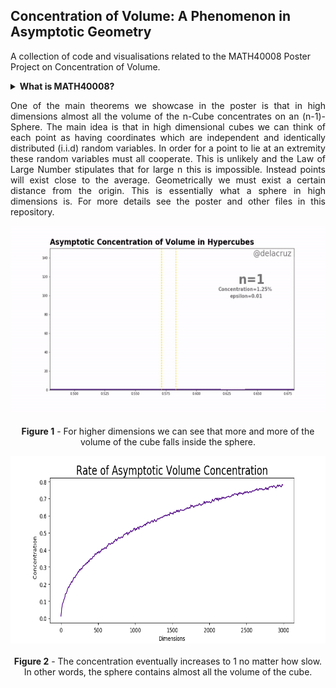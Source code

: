 ## Concentration of Volume: A Phenomenon in Asymptotic Geometry
A collection of code and visualisations related to the MATH40008 Poster Project on Concentration of Volume. 

<details>
<summary><b>What is MATH40008?</b></summary>
<br>
  <p align="justify">
  MATH40008 is a module all first year maths undergraduates at Imperial College London take after completing their summer exams. They are expected to construct a poster and give a presentation on a topic related to one of the five main topics provided by the department via independent research. Concentration of Volume falls under 'Law of Large Numbers and The Central Limit Theorem'.
    <hr>
</p>

</details>

<p align="justify">
One of the main theorems we showcase in the poster is that in high dimensions almost all the volume of the n-Cube concentrates on an (n-1)- Sphere. The main idea is that in high dimensional cubes we can think of each point as having coordinates which are independent and identically distributed (i.i.d) random variables. In order for a point to lie at an extremity these random variables must all cooperate. This is unlikely and the Law of Large Number stipulates that for large n this is impossible. Instead points will exist close to the average. Geometrically we must exist a certain distance from the origin. This is essentially what a sphere in high dimensions is. For more details see the poster and other files in this repository.
</p>


<p align="center">
  <img width="600" height="300" src=figures/hypercube_conc_hist.gif>
  <br></br>
  <caption><b>Figure 1</b> - For higher dimensions we can see that more and more of the volume of the cube falls inside the sphere.</caption>
</p>

<p align="center">
  <img width="600" height="300" src=figures/rate_conc_graph.png>
  <br></br>
  <caption><b>Figure 2</b> - The concentration eventually increases to 1 no matter how slow. <br> In other words, the sphere contains almost all the volume of the cube. </caption>
</p>
